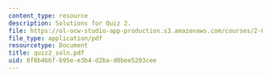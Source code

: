 ```yaml
---
content_type: resource
description: Solutions for Quiz 2.
file: https://ol-ocw-studio-app-production.s3.amazonaws.com/courses/2-032-dynamics-fall-2004/8f6b466fb95ee3b4d2bad0bee5203cee_quiz2_soln.pdf
file_type: application/pdf
resourcetype: Document
title: quiz2_soln.pdf
uid: 8f6b466f-b95e-e3b4-d2ba-d0bee5203cee
---
```

